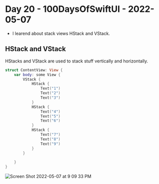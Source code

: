 # Day 20 - 100DaysOfSwiftUI - 2022-05-07

- I learend about stack views HStack and VStack.


## HStack and VStack

HStacks and VStack are used to stack stuff vertically and horizontally.

```swift
struct ContentView: View {
    var body: some View {
        VStack {
            HStack {
                Text("1")
                Text("2")
                Text("3")
            }
            HStack {
                Text("4")
                Text("5")
                Text("6")
            }
            HStack {
                Text("7")
                Text("8")
                Text("9")
            }
        }
        
    }
}
```

![Screen Shot 2022-05-07 at 9 09 33 PM](https://user-images.githubusercontent.com/9620015/167281339-7d9ec96b-dd8b-4421-9057-2bc42f846335.png)

